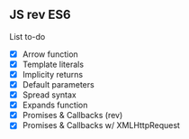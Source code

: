 
## JS rev ES6

 List to-do
 - [x] Arrow function 
 - [x] Template literals 
 - [x] Implicity returns
 - [x] Default parameters
 - [x] Spread syntax
 - [x] Expands function
 - [x] Promises & Callbacks (rev)
 - [x] Promises & Callbacks w/ XMLHttpRequest
